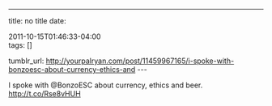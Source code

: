 ---
title: no title
date:

 2011-10-15T01:46:33-04:00  
tags:  []

tumblr_url:
http://yourpalryan.com/post/11459967165/i-spoke-with-bonzoesc-about-currency-ethics-and
\-\--

I spoke with \@BonzoESC about currency, ethics and beer.
<http://t.co/Rse8vHUH>
